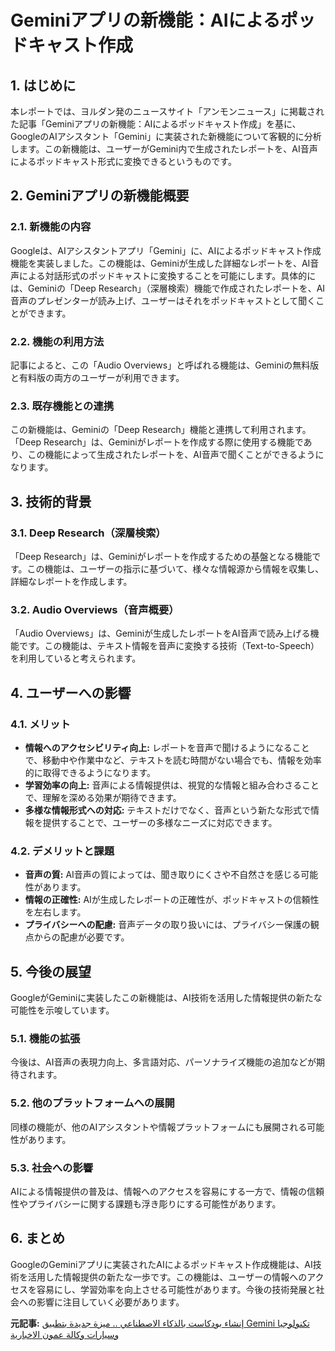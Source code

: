 # Geminiアプリの新機能：AIによるポッドキャスト作成

## 1. はじめに

本レポートでは、ヨルダン発のニュースサイト「アンモンニュース」に掲載された記事「Geminiアプリの新機能：AIによるポッドキャスト作成」を基に、GoogleのAIアシスタント「Gemini」に実装された新機能について客観的に分析します。この新機能は、ユーザーがGemini内で生成されたレポートを、AI音声によるポッドキャスト形式に変換できるというものです。

## 2. Geminiアプリの新機能概要

### 2.1. 新機能の内容

Googleは、AIアシスタントアプリ「Gemini」に、AIによるポッドキャスト作成機能を実装しました。この機能は、Geminiが生成した詳細なレポートを、AI音声による対話形式のポッドキャストに変換することを可能にします。具体的には、Geminiの「Deep Research」（深層検索）機能で作成されたレポートを、AI音声のプレゼンターが読み上げ、ユーザーはそれをポッドキャストとして聞くことができます。

### 2.2. 機能の利用方法

記事によると、この「Audio Overviews」と呼ばれる機能は、Geminiの無料版と有料版の両方のユーザーが利用できます。

### 2.3. 既存機能との連携

この新機能は、Geminiの「Deep Research」機能と連携して利用されます。「Deep Research」は、Geminiがレポートを作成する際に使用する機能であり、この機能によって生成されたレポートを、AI音声で聞くことができるようになります。

## 3. 技術的背景

### 3.1. Deep Research（深層検索）

「Deep Research」は、Geminiがレポートを作成するための基盤となる機能です。この機能は、ユーザーの指示に基づいて、様々な情報源から情報を収集し、詳細なレポートを作成します。

### 3.2. Audio Overviews（音声概要）

「Audio Overviews」は、Geminiが生成したレポートをAI音声で読み上げる機能です。この機能は、テキスト情報を音声に変換する技術（Text-to-Speech）を利用していると考えられます。

## 4. ユーザーへの影響

### 4.1. メリット

* **情報へのアクセシビリティ向上:** レポートを音声で聞けるようになることで、移動中や作業中など、テキストを読む時間がない場合でも、情報を効率的に取得できるようになります。
* **学習効率の向上:** 音声による情報提供は、視覚的な情報と組み合わさることで、理解を深める効果が期待できます。
* **多様な情報形式への対応:** テキストだけでなく、音声という新たな形式で情報を提供することで、ユーザーの多様なニーズに対応できます。

### 4.2. デメリットと課題

* **音声の質:** AI音声の質によっては、聞き取りにくさや不自然さを感じる可能性があります。
* **情報の正確性:** AIが生成したレポートの正確性が、ポッドキャストの信頼性を左右します。
* **プライバシーへの配慮:** 音声データの取り扱いには、プライバシー保護の観点からの配慮が必要です。

## 5. 今後の展望

GoogleがGeminiに実装したこの新機能は、AI技術を活用した情報提供の新たな可能性を示唆しています。

### 5.1. 機能の拡張

今後は、AI音声の表現力向上、多言語対応、パーソナライズ機能の追加などが期待されます。

### 5.2. 他のプラットフォームへの展開

同様の機能が、他のAIアシスタントや情報プラットフォームにも展開される可能性があります。

### 5.3. 社会への影響

AIによる情報提供の普及は、情報へのアクセスを容易にする一方で、情報の信頼性やプライバシーに関する課題も浮き彫りにする可能性があります。

## 6. まとめ

GoogleのGeminiアプリに実装されたAIによるポッドキャスト作成機能は、AI技術を活用した情報提供の新たな一歩です。この機能は、ユーザーの情報へのアクセスを容易にし、学習効率を向上させる可能性があります。今後の技術発展と社会への影響に注目していく必要があります。


**元記事:** [إنشاء بودكاست بالذكاء الاصطناعي .. ميزة جديدة بتطبيق Gemini تكنولوجيا وسيارات وكالة عمون الاخبارية](https://www.ammonnews.net/article/911138)